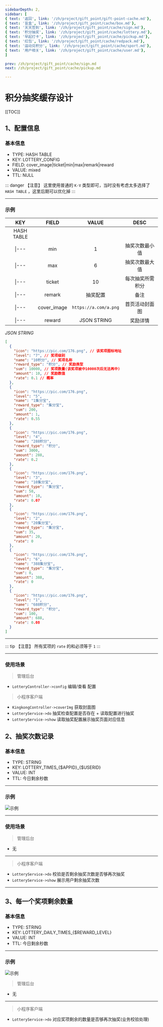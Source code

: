 ```yaml
---
sidebarDepth: 2,
sidebar: [
{ text: '返回', link: '/zh/project/gift_point/gift-point-cache.md'},
{ text: '盲盒', link: '/zh/project/gift_point/cache/box.md'},
{ text: '天天签到', link: '/zh/project/gift_point/cache/sign.md'},
{ text: '积分抽奖', link: '/zh/project/gift_point/cache/lottery.md'},
{ text: '早起打卡', link: '/zh/project/gift_point/cache/pickup.md'},
{ text: '红包', link: '/zh/project/gift_point/cache/redpack.md'},
{ text: '运动兑积分', link: '/zh/project/gift_point/cache/sport.md'},
{ text: '用户相关', link: '/zh/project/gift_point/cache/user.md'},
]

prev: /zh/project/gift_point/cache/sign.md
next: /zh/project/gift_point/cache/pickup.md

---
```


# 积分抽奖缓存设计

[[TOC]]

## 1、配置信息

### 基本信息

- TYPE: HASH TABLE
- KEY: LOTTERY_CONFIG
- FIELD: cover_image|ticket|min|max|remark|reward
- VALUE: mixed
- TTL: NULL

::: danger 【注意】
这里使用普通的 `K-V` 类型即可，当时没有考虑太多选择了 `HASH TABLE` ，这里后期可以优化掉
:::

---

### 示例

|    KEY     |    FIELD    |         VALUE         |       DESC       |
| :--------: | :---------: | :-------------------: | :--------------: |
| HASH TABLE |             |                       |                  |
|   \|---    |     min     |           1           |  抽奖次数最小值  |
|   \|---    |     max     |           6           |  抽奖次数最大值  |
|   \|---    |   ticket    |          10           | 每次抽奖所需积分 |
|   \|---    |   remark    |       抽奖配置        |       备注       |
|   \|---    | cover_image | `https://a.com/a.png` |  首页活动封面图  |
|   \|---    |   reward    |      JSON STRING      |     奖励详情     |

*JSON STRING*

```json
[
  {
    "icon": "https://pic.com/176.png", // 该奖项图标地址
    "level": "7", // 奖项级别
    "name": "10积分", // 奖项名称
    "reward_type": "积分", // 奖励类型
    "sum": 10000, // 奖项数量(该奖项被中10000次后无法再中)
    "amount": 10, // 奖励数值
    "rate": 0.1 // 概率
  },
  {
    "icon": "https://pic.com/176.png",
    "level": "5",
    "name": "1集分宝",
    "reward_type": "集分宝",
    "sum": 200,
    "amount": 1,
    "rate": 0.55
  },
  {
    "icon": "https://pic.com/176.png",
    "level": "4",
    "name": "288积分",
    "reward_type": "积分",
    "sum": 3000,
    "amount": 288,
    "rate": 0.2
  },
  {
    "icon": "https://pic.com/176.png",
    "level": "3",
    "name": "10集分宝",
    "reward_type": "集分宝",
    "sum": 50,
    "amount": 10,
    "rate": 0.07
  },
  {
    "icon": "https://pic.com/176.png",
    "level": "2",
    "name": "20集分宝",
    "reward_type": "集分宝",
    "sum": 35,
    "amount": 20,
    "rate": 0
  },
  {
    "icon": "https://pic.com/176.png",
    "level": "6",
    "name": "388集分宝",
    "reward_type": "集分宝",
    "sum": 0,
    "amount": 388,
    "rate": 0
  },
  {
    "icon": "https://pic.com/176.png",
    "level": "1",
    "name": "688积分",
    "reward_type": "积分",
    "sum": 100,
    "amount": 688,
    "rate": 0.08
  }
]
```
---

:::  tip 【注意】
所有奖项的 `rate` 的和必须等于 `1`
:::

---

### 使用场景

> 管理后台

- `LotteryController->config` 编辑/查看 配置

> 小程序客户端

- `KingkongController->coverImg` 获取封面图
- `LotteryService->do` 抽奖检查配置是否存在 + 读取配置进行抽奖
- `LotteryService->show` 读取抽奖配置展示抽奖页面对应信息

## 2、抽奖次数记录

### 基本信息

- TYPE: STRING
- KEY: LOTTERY_TIMES_{$APPID}_{$USERID}
- VALUE: INT
- TTL: 今日剩余秒数

---

### 示例

![示例](http://img.tzf-foryou.com/img/20220314213648.png)

---

### 使用场景

> 管理后台

- 无

---

> 小程序客户端

- `LotteryService->do` 校验是否剩余抽奖次数是否够再次抽奖
- `LotteryService->show` 展示用户剩余抽奖次数

---

## 3、每一个奖项剩余数量


### 基本信息

- TYPE: STRING
- KEY: LOTTERY_DAILY_TIMES_{$REWARD_LEVEL}
- VALUE: INT
- TTL: 今日剩余秒数

---

### 示例

![示例](http://img.tzf-foryou.com/img/20220314214152.png)

> 管理后台

- 无

---

> 小程序客户端

- `LotteryService->do` 对应奖项剩余的数量是否够再次抽奖(业务校验处理)